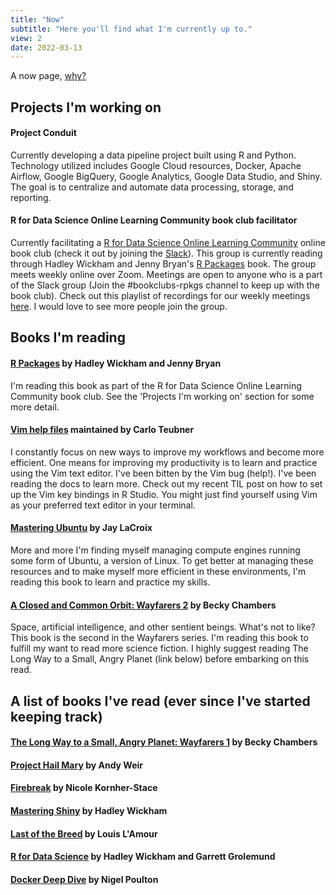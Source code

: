 ```yaml
---
title: "Now"
subtitle: "Here you'll find what I'm currently up to."
view: 2
date: 2022-03-13
---
```


A now page, [why?](https://nownownow.com/about) 

## Projects I'm working on

#### **Project Conduit** 

Currently developing a data pipeline project built using R and Python. Technology utilized includes Google Cloud resources, Docker, Apache Airflow, Google BigQuery, Google Analytics, Google Data Studio, and Shiny. The goal is to centralize and automate data processing, storage, and reporting.  

#### **R for Data Science Online Learning Community book club facilitator**

Currently facilitating a [R for Data Science Online Learning Community](https://www.rfordatasci.com/) online book club (check it out by joining the [Slack](http://r4ds.io/join)). This group is currently reading through Hadley Wickham and Jenny Bryan's [R Packages](https://r-pkgs.org/) book. The group meets weekly online over Zoom. Meetings are open to anyone who is a part of the Slack group (Join the #bookclubs-rpkgs channel to keep up with the book club). Check out this playlist of recordings for our weekly meetings [here](https://www.youtube.com/playlist?list=PL3x6DOfs2NGi8NcKmNxw_Hk4-leUsivZv). I would love to see more people join the group. 

## Books I'm reading

#### [R Packages](https://r-pkgs.org/) by Hadley Wickham and Jenny Bryan

I'm reading this book as part of the R for Data Science Online Learning Community book club. See the 'Projects I'm working on' section for some more detail. 

#### [Vim help files](https://vimhelp.org/) maintained by Carlo Teubner

I constantly focus on new ways to improve my workflows and become more efficient. One means for improving my productivity is to learn and practice using the Vim text editor. I've been bitten by the Vim bug (help!). I've been reading the docs to learn more. Check out my recent TIL post on how to set up the Vim key bindings in R Studio. You might just find yourself using Vim as your preferred text editor in your terminal.

#### [Mastering Ubuntu](https://www.amazon.com/Mastering-Ubuntu-Server-configuring-troubleshooting/dp/1800564643) by Jay LaCroix

More and more I'm finding myself managing compute engines running some form of Ubuntu, a version of Linux. To get better at managing these resources and to make myself more efficient in these environments, I'm reading this book to learn and practice my skills.  

#### [A Closed and Common Orbit: Wayfarers 2](https://www.amazon.com/dp/B01ARXVTFE/ref=dp-kindle-redirect?_encoding=UTF8&btkr=1) by Becky Chambers

Space, artificial intelligence, and other sentient beings. What's not to like? This book is the second in the Wayfarers series. I'm reading this book to fulfill my want to read more science fiction. I highly suggest reading The Long Way to a Small, Angry Planet (link below) before embarking on this read.  

## A list of books I've read (ever since I've started keeping track)

#### [The Long Way to a Small, Angry Planet: Wayfarers 1](https://www.amazon.com/Long-Small-Angry-Planet-Wayfarers/dp/0062444131) by Becky Chambers

#### [Project Hail Mary](https://www.andyweirauthor.com/books/project-hail-mary-hc/project-hail-mary-el) by Andy Weir

#### [Firebreak](https://apps.npr.org/best-books/#year=2021&book=93) by Nicole Kornher-Stace

#### [Mastering Shiny](https://mastering-shiny.org/) by Hadley Wickham

#### [Last of the Breed](https://www.amazon.com/Last-Breed-Novel-Louis-LAmour/dp/0553280422) by Louis L'Amour

#### [R for Data Science](https://r4ds.had.co.nz/) by Hadley Wickham and Garrett Grolemund

#### [Docker Deep Dive](https://www.amazon.com/Docker-Deep-Dive-Nigel-Poulton-ebook/dp/B01LXWQUFF) by Nigel Poulton

